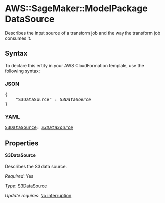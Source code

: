 # AWS::SageMaker::ModelPackage DataSource

Describes the input source of a transform job and the way the transform job consumes it.

## Syntax

To declare this entity in your AWS CloudFormation template, use the following syntax:

### JSON

<pre>
{
    "<a href="#s3datasource" title="S3DataSource">S3DataSource</a>" : <i><a href="s3datasource.md">S3DataSource</a></i>
}
</pre>

### YAML

<pre>
<a href="#s3datasource" title="S3DataSource">S3DataSource</a>: <i><a href="s3datasource.md">S3DataSource</a></i>
</pre>

## Properties

#### S3DataSource

Describes the S3 data source.

_Required_: Yes

_Type_: <a href="s3datasource.md">S3DataSource</a>

_Update requires_: [No interruption](https://docs.aws.amazon.com/AWSCloudFormation/latest/UserGuide/using-cfn-updating-stacks-update-behaviors.html#update-no-interrupt)

